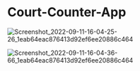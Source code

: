 # Court-Counter-App

![Screenshot_2022-09-11-16-04-25-26_1eab64eac876413d92ef6ee20886c464](https://user-images.githubusercontent.com/72021908/189523060-14b61634-b84f-4edb-807a-c3266b40d18e.jpg)

![Screenshot_2022-09-11-16-04-36-66_1eab64eac876413d92ef6ee20886c464](https://user-images.githubusercontent.com/72021908/189523072-e6082603-b2ff-4b3e-884a-0bc1914c84aa.jpg)
